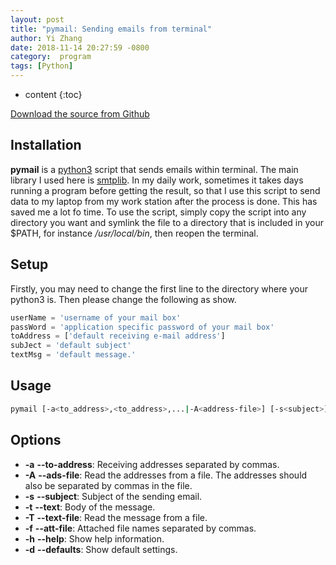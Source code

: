 ```yaml
---
layout: post
title: "pymail: Sending emails from terminal"
author: Yi Zhang
date: 2018-11-14 20:27:59 -0800
category:  program
tags: [Python]
---
```


* content
{:toc}



[Download the source from Github](https://github.com/YiZhangCUG/OpenSourcePrograms)

## Installation

**pymail** is a [python3](https://www.python.org) script that sends emails within terminal. The main library I used here is [smtplib](https://docs.python.org/3/library/smtplib.html). In my daily work, sometimes it takes days running a program before getting the result, so that I use this script to send data to my laptop from my work station after the process is done. This has saved me a lot fo time. To use the script, simply copy the script into any directory you want and symlink the file to a directory that is included in your $PATH, for instance */usr/local/bin*, then reopen the terminal.

## Setup

Firstly, you may need to change the first line to the directory where your python3 is. Then please change the following as show.

```python
userName = 'username of your mail box'
passWord = 'application specific password of your mail box'
toAddress = ['default receiving e-mail address']
subJect = 'default subject'
textMsg = 'default message.'
```

## Usage

```bash
pymail [-a<to_address>,<to_address>,...|-A<address-file>] [-s<subject>] [-t<text>|-T<text-file>] [-f<attached_file>,<attached_file>,...] [-h] [-d]
```

## Options

+ __-a__ __--to-address__: Receiving addresses separated by commas.
+ __-A__ __--ads-file__:  Read the addresses from a file. The addresses should also be separated by commas in the file.
+ __-s__ __--subject__: Subject of the sending email.
+ __-t__ __--text__: Body of the message.
+ __-T__ __--text-file__: Read the message from a file.
+ __-f__ __--att-file__: Attached file names separated by commas.
+ __-h__ __--help__: Show help information.
+ __-d__ __--defaults__: Show default settings.

